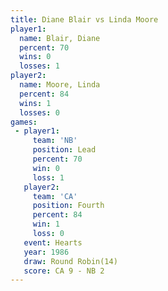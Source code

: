 ```yaml
---
title: Diane Blair vs Linda Moore
player1:            
  name: Blair, Diane
  percent: 70       
  wins: 0           
  losses: 1         
player2:            
  name: Moore, Linda
  percent: 84       
  wins: 1           
  losses: 0         
games:
 - player1:        
     team: 'NB'    
     position: Lead
     percent: 70   
     win: 0        
     loss: 1       
   player2:          
     team: 'CA'      
     position: Fourth
     percent: 84     
     win: 1          
     loss: 0         
   event: Hearts        
   year: 1986           
   draw: Round Robin(14)
   score: CA 9 - NB 2   
---
```

